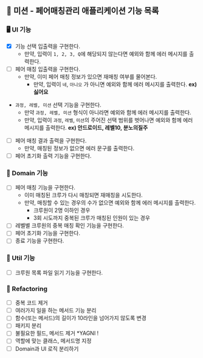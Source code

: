 ## 🚀 미션 - 페어매칭관리 애플리케이션 기능 목록

### 🖥 UI 기능

- [X] 기능 선택 입출력을 구현한다.
  + 만약, 입력이 `1, 2, 3, Q`에 해당되지 않는다면 예외와 함께 에러 메시지를 출력한다.
- [ ] 페어 매칭 입출력을 구현한다.
  + 만약, 이미 페어 매칭 정보가 있으면 재매칭 여부를 물어본다.
    * 만약, 입력이 `네`, `아니오` 가 아니면 예외와 함께 에러 메시지를 출력한다. **ex) 싫어요**
- `과정, 레벨, 미션` 선택 기능을 구현한다.
  + 만약 `과정, 레벨, 미션` 형식이 아니라면 예외와 함께 에러 메시지를 출력한다.
  + 만약, 입력이 `과정`, `레벨`, `미션`의 주어진 선택 범위를 벗어나면 예외와 함께 에러 메시지를 출력한다. **ex) 안드로이드, 레벨10, 분노의질주**
- [ ] 페어 매칭 결과 출력을 구현한다.
  - 만약, 매칭된 정보가 없으면 에러 문구를 출력한다.
- [ ] 페어 초기화 출력 기능을 구현한다.
  
### 🎨 Domain 기능

- [ ] 페어 매칭 기능을 구현한다.
  + 이미 매칭된 크루가 다시 매칭되면 재매칭을 시도한다.
  + 만약, 매칭할 수 있는 경우의 수가 없으면 예외와 함께 에러 메시지를 출력한다.
    * 크루원이 2명 이하인 경우
    * 3회 시도까지 중복된 크루가 매칭된 인원이 있는 경우
- [ ] 레벨별 크루원의 중복 매칭 확인 기능을 구현한다.
- [ ] 페어 초기화 기능을 구현한다.
- [ ] 종료 기능을 구현한다.

### 🧰️ Util 기능

- [ ] 크루원 목록 파일 읽기 기능을 구현한다.

### 🚧 Refactoring

- [ ] 중복 코드 제거
- [ ] 여러가지 일을 하는 메서드 기능 분리
- [ ] 함수(또는 메서드)의 길이가 10라인을 넘어가지 않도록 변경
- [ ] 패키지 분리
- [ ] 불필요한 필드, 메서드 제거 *YAGNI !
- [ ] 역할에 맞는 클래스, 메서드명 지정
- [ ] Domain과 UI 로직 분리하기